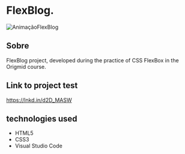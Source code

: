 <h1>FlexBlog.</h1>

![AnimaçãoFlexBlog](https://user-images.githubusercontent.com/86026272/137028258-eb0ba7ab-881d-462b-9c45-5ed7cc36c4c3.gif)

<h2>Sobre</h2>
<p>FlexBlog project, developed during the practice of CSS FlexBox in the Origmid course.</p>

## Link to project test
 https://lnkd.in/d2D_MASW

## technologies used
+ HTML5
+ CSS3
+ Visual Studio Code

